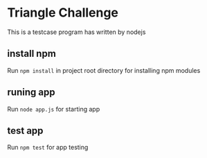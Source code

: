 # Triangle Challenge
This is a testcase program has written by nodejs

## install npm
Run ```npm install``` in project root directory for installing npm modules

## runing app
Run ```node app.js``` for starting app

## test app
Run ```npm test``` for app testing
